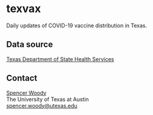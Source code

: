 
# texvax

Daily updates of COVID-19 vaccine distribution in Texas. 

## Data source

[Texas Department of State Health Services][DSHS]

## Contact

[Spencer Woody]  
The University of Texas at Austin  
spencer.woody@utexas.edu

[Spencer Woody]: https://spencerwoody.github.io
[DSHS]: https://www.dshs.texas.gov/coronavirus/immunize/vaccine.aspx 


